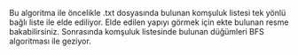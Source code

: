 Bu algoritma ile öncelikle .txt dosyasında bulunan komşuluk listesi tek yönlü bağlı liste ile elde ediliyor. 
Elde edilen yapıyı görmek için ekte bulunan resme bakabilirsiniz.
Sonrasında komşuluk listesinde bulunan düğümleri BFS algoritması ile geziyor.
